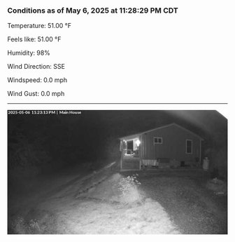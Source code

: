 ### Conditions as of May 6, 2025 at 11:28:29 PM CDT 

Temperature: 51.00 &deg;F

Feels like: 51.00 &deg;F

Humidity: 98%

Wind Direction: SSE

Windspeed: 0.0 mph

Wind Gust: 0.0 mph

---

<img src="./images/latest.jpeg"/>

